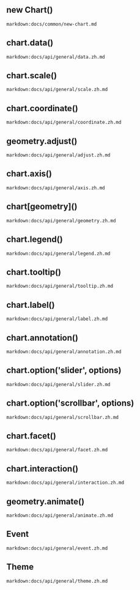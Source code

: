 ## new Chart()

`markdown:docs/common/new-chart.md`

## chart.data()

`markdown:docs/api/general/data.zh.md`

## chart.scale()

`markdown:docs/api/general/scale.zh.md`

## chart.coordinate()

`markdown:docs/api/general/coordinate.zh.md`

## geometry.adjust()

`markdown:docs/api/general/adjust.zh.md`

## chart.axis()

`markdown:docs/api/general/axis.zh.md`

## chart\[geometry\]()

`markdown:docs/api/general/geometry.zh.md`

## chart.legend()

`markdown:docs/api/general/legend.zh.md`

## chart.tooltip()

`markdown:docs/api/general/tooltip.zh.md`

## chart.label()

`markdown:docs/api/general/label.zh.md`

## chart.annotation()

`markdown:docs/api/general/annotation.zh.md`

## chart.option('slider', options)

`markdown:docs/api/general/slider.zh.md`

## chart.option('scrollbar', options)

`markdown:docs/api/general/scrollbar.zh.md`

## chart.facet()

`markdown:docs/api/general/facet.zh.md`

## chart.interaction()

`markdown:docs/api/general/interaction.zh.md`

## geometry.animate()

`markdown:docs/api/general/animate.zh.md`

## Event

`markdown:docs/api/general/event.zh.md`

## Theme

`markdown:docs/api/general/theme.zh.md`
